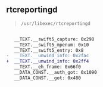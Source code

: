 ## rtcreportingd

> `/usr/libexec/rtcreportingd`

```diff

   __TEXT.__swift5_capture: 0x298
   __TEXT.__swift5_mpenum: 0x10
   __TEXT.__swift5_entry: 0x8
-  __TEXT.__unwind_info: 0x2fac
+  __TEXT.__unwind_info: 0x2ff4
   __TEXT.__eh_frame: 0x66f0
   __DATA_CONST.__auth_got: 0x1090
   __DATA_CONST.__got: 0x480

```
